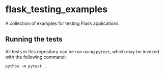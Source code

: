 # flask_testing_examples

A collection of examples for testing Flask applications

## Running the tests

All tests in this repository can be run using `pytest`, which may be invoked with the following command:

```
python -m pytest .
```
